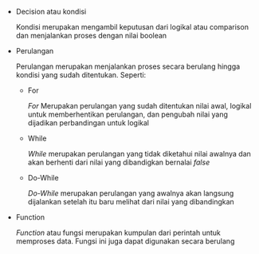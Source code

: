 <ul>
    <li> Decision atau kondisi </br>
    <p>Kondisi merupakan mengambil keputusan dari logikal atau comparison dan menjalankan proses dengan nilai boolean</p>
    <li> Perulangan </br>
    <p>Perulangan merupakan menjalankan proses secara berulang hingga kondisi yang sudah ditentukan. Seperti:</p>
    <ul>
        <li> For </br>
        <p><i>For</i> Merupakan perulangan yang sudah ditentukan nilai awal, logikal untuk memberhentikan perulangan, dan pengubah nilai yang dijadikan perbandingan untuk logikal</p>
        <li> While </br>
        <p><i>While</i> merupakan perulangan yang tidak diketahui nilai awalnya dan akan berhenti dari nilai yang dibandigkan bernalai <i>false</i><p>
        <li> Do-While </br>
        <p><i>Do-While</i> merupakan perulangan yang awalnya akan langsung dijalankan setelah itu baru melihat dari nilai yang dibandingkan</p>
    </ul>
    <li> Function </br>
    <p><i>Function</i> atau fungsi merupakan kumpulan dari perintah untuk memproses data. Fungsi ini juga dapat digunakan secara berulang</p>
</ul>
